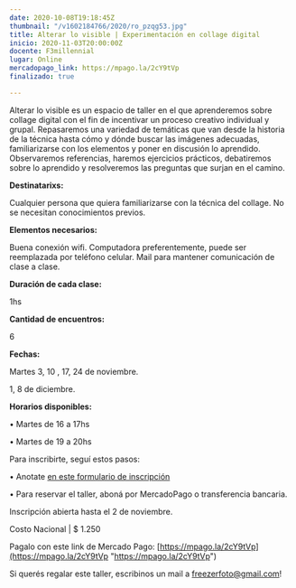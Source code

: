 ```yaml
---
date: 2020-10-08T19:18:45Z
thumbnail: "/v1602184766/2020/ro_pzqg53.jpg"
title: Alterar lo visible | Experimentación en collage digital
inicio: 2020-11-03T20:00:00Z
docente: F3millennial
lugar: Online
mercadopago_link: https://mpago.la/2cY9tVp
finalizado: true

---
```

Alterar lo visible es un espacio de taller en el que aprenderemos sobre collage digital con el fin de incentivar un proceso creativo individual y grupal. Repasaremos una variedad de temáticas que van desde la historia de la técnica hasta cómo y dónde buscar las imágenes adecuadas, familiarizarse con los elementos y poner en discusión lo aprendido. Observaremos referencias, haremos ejercicios prácticos, debatiremos sobre lo aprendido y resolveremos las preguntas que surjan en el camino.

**Destinatarixs:**

Cualquier persona que quiera familiarizarse con la técnica del collage. No se necesitan conocimientos previos.

**Elementos necesarios:**

Buena conexión wifi. Computadora preferentemente, puede ser reemplazada por teléfono celular. Mail para mantener comunicación de clase a clase.

**Duración de cada clase:**

1hs

**Cantidad de encuentros:**

6

**Fechas:**

Martes 3, 10 , 17, 24 de noviembre.

1, 8 de diciembre.

**Horarios disponibles:**

• Martes de 16 a 17hs

• Martes de 19 a 20hs

Para inscribirte, seguí estos pasos:

• Anotate [en este formulario de inscripción  ](https://forms.gle/CiHY6Ehg5eyZBa269)

• Para reservar el taller, aboná por MercadoPago o transferencia bancaria.

Inscripción abierta hasta el 2 de noviembre.

Costo Nacional | $ 1.250

Pagalo con este link de Mercado Pago: [https://mpago.la/2cY9tVp](https://mpago.la/2cY9tVp "https://mpago.la/2cY9tVp")

Si querés regalar este taller, escribinos un mail a freezerfoto@gmail.com!